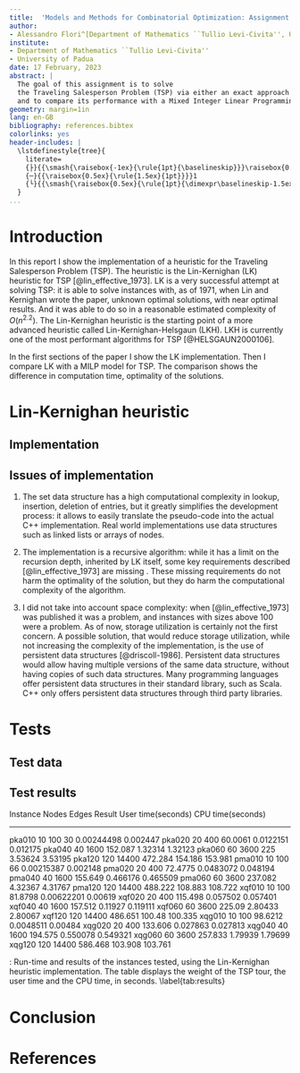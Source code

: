 ```yaml
---
title:  'Models and Methods for Combinatorial Optimization: Assignment 2'
author:
- Alessandro Flori^[Department of Mathematics ``Tullio Levi-Civita'', University of Padua]
institute: 
- Department of Mathematics ``Tullio Levi-Civita''
- University of Padua
date: 17 February, 2023
abstract: |
  The goal of this assignment is to solve
  the Traveling Salesperson Problem (TSP) via either an exact approach or an heuristic,
  and to compare its performance with a Mixed Integer Linear Programming implementation.
geometry: margin=1in
lang: en-GB
bibliography: references.bibtex
colorlinks: yes
header-includes: |
  \lstdefinestyle{tree}{
    literate=
    {├}{{\smash{\raisebox{-1ex}{\rule{1pt}{\baselineskip}}}\raisebox{0.5ex}{\rule{1ex}{1pt}}}}1 
    {─}{{\raisebox{0.5ex}{\rule{1.5ex}{1pt}}}}1 
    {└}{{\smash{\raisebox{0.5ex}{\rule{1pt}{\dimexpr\baselineskip-1.5ex}}}\raisebox{0.5ex}{\rule{1ex}{1pt}}}}1 
  }
...
```


# Introduction

In this report I show the implementation of a heuristic for the Traveling Salesperson Problem (TSP).
The heuristic is the Lin-Kernighan (LK) heuristic for TSP [@lin_effective_1973].
LK is a very successful attempt at solving TSP: it is able to solve instances with, as of 1971, when Lin and Kernighan wrote the paper, unknown optimal solutions, with near optimal results. And it was able to do so in a reasonable estimated complexity of $O(n^{2.2})$.
The Lin-Kernighan heuristic is the starting point of a more advanced heuristic called Lin-Kernighan-Helsgaun (LKH). LKH is currently one of the most performant algorithms for TSP [@HELSGAUN2000106].

In the first sections of the paper I show the LK implementation. Then I compare LK with a MILP model for TSP. The comparison shows the difference in computation time, optimality of the solutions. 

# Lin-Kernighan heuristic
 
## Implementation

## Issues of implementation

1. The set data structure has a high computational complexity in lookup, insertion, deletion of entries, but it greatly simplifies the development process: it allows to easily translate the pseudo-code into the actual C++ implementation. Real world implementations use data structures such as linked lists or arrays of nodes.

2. The implementation is a recursive algorithm: while it has a limit on the recursion depth, inherited by LK itself, some key requirements described [@lin_effective_1973] are missing <!-- such as ... -->. These missing requirements do not harm the optimality of the solution, but they do harm the computational complexity of the algorithm.

3. I did not take into account space complexity: when [@lin_effective_1973] was published it was a problem, and instances with sizes above 100 were a problem. As of now, storage utilization is certainly not the first concern. A possible solution, that would reduce storage utilization, while not increasing the complexity of the implementation, is the use of persistent data structures [@driscoll-1986]. Persistent data structures would allow having multiple versions of the same data structure, without having copies of such data structures. Many programming languages offer persistent data structures in their standard library, such as Scala. 
C++ only offers persistent data structures through third party libraries.

# Tests

## Test data

## Test results


  Instance     Nodes   Edges    Result  User time(seconds)  CPU time(seconds)
  ---------- ------- ------- --------- ------------------- ------------------
  pka010       10     100     30        0.00244498          0.002447
  pka020       20     400     60.0061   0.0122151           0.012175
  pka040       40     1600    152.087   1.32314             1.32123
  pka060       60     3600    225       3.53624             3.53195
  pka120       120    14400   472.284   154.186             153.981
  pma010       10     100     66        0.00215387          0.002148
  pma020       20     400     72.4775   0.0483072           0.048194
  pma040       40     1600    155.649   0.466176            0.465509
  pma060       60     3600    237.082   4.32367             4.31767
  pma120       120    14400   488.222   108.883             108.722
  xqf010       10     100     81.8798   0.00622201          0.00619
  xqf020       20     400     115.498   0.057502            0.057401
  xqf040       40     1600    157.512   0.11927             0.119111
  xqf060       60     3600    225.09    2.80433             2.80067
  xqf120       120    14400   486.651   100.48              100.335
  xqg010       10     100     98.6212   0.0048511           0.00484
  xqg020       20     400     133.606   0.027863            0.027813
  xqg040       40     1600    194.575   0.550078            0.549321
  xqg060       60     3600    257.833   1.79939             1.79699
  xqg120       120    14400   586.468   103.908             103.761

: Run-time  and results of the instances tested, using the Lin-Kernighan heuristic implementation. The table displays the weight of the TSP tour, the user time
and the CPU time, in seconds. \label{tab:results}


# Conclusion

# References
